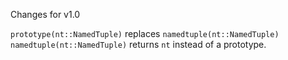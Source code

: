 Changes for v1.0


`prototype(nt::NamedTuple)` replaces `namedtuple(nt::NamedTuple)`
`namedtuple(nt::NamedTuple)` returns `nt` instead of a prototype.

